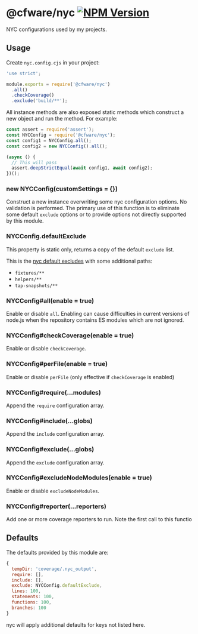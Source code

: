 # @cfware/nyc [![NPM Version][npm-image]][npm-url]

NYC configurations used by my projects.

## Usage

Create `nyc.config.cjs` in your project:
```js
'use strict';

module.exports = require('@cfware/nyc')
  .all()
  .checkCoverage()
  .exclude('build/**');
```

All instance methods are also exposed static methods which construct a new object and
run the method.  For example:

```js
const assert = require('assert');
const NYCConfig = require('@cfware/nyc');
const config1 = NYCConfig.all();
const config2 = new NYCConfig().all();

(async () {
  // This will pass
  assert.deepStrictEqual(await config1, await config2);
})();
```

### new NYCConfig(customSettings = {})

Construct a new instance overwriting some nyc configuration options.  No validation is
performed.  The primary use of this function is to eliminate some default `exclude` options
or to provide options not directly supported by this module.

### NYCConfig.defaultExclude

This property is static only, returns a copy of the default `exclude` list.

This is the [nyc default excludes] with some additional paths:

* `fixtures/**`
* `helpers/**`
* `tap-snapshots/**`

### NYCConfig#all(enable = true)

Enable or disable `all`.  Enabling can cause difficulties in current versions of node.js
when the repository contains ES modules which are not ignored.

### NYCConfig#checkCoverage(enable = true)

Enable or disable `checkCoverage`.

### NYCConfig#perFile(enable = true)

Enable or disable `perFile` (only effective if `checkCoverage` is enabled)

### NYCConfig#require(...modules)

Append the `require` configuration array.

### NYCConfig#include(...globs)

Append the `include` configuration array.

### NYCConfig#exclude(...globs)

Append the `exclude` configuration array.

### NYCConfig#excludeNodeModules(enable = true)

Enable or disable `excludeNodeModules`.

### NYCConfig#reporter(...reporters)

Add one or more coverage reporters to run.  Note the first call to this functio

## Defaults

The defaults provided by this module are:
```js
{
  tempDir: 'coverage/.nyc_output',
  require: [],
  include: [],
  exclude: NYCConfig.defaultExclude,
  lines: 100,
  statements: 100,
  functions: 100,
  branches: 100
}
```

nyc will apply additional defaults for keys not listed here.

[npm-image]: https://img.shields.io/npm/v/@cfware/nyc.svg
[npm-url]: https://npmjs.org/package/@cfware/nyc
[nyc default excludes]: https://github.com/istanbuljs/schema/blob/master/default-exclude.js
